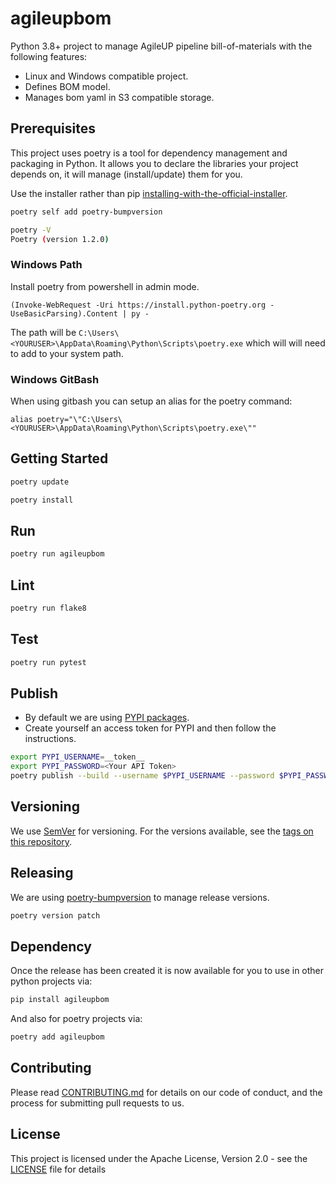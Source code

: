 # agileupbom

Python 3.8+ project to manage AgileUP pipeline bill-of-materials with the following features:

* Linux and Windows compatible project.
* Defines BOM model.
* Manages bom yaml in S3 compatible storage.

## Prerequisites

This project uses poetry is a tool for dependency management and packaging in Python. It allows you to declare the 
libraries your project depends on, it will manage (install/update) them for you. 

Use the installer rather than pip [installing-with-the-official-installer](https://python-poetry.org/docs/master/#installing-with-the-official-installer).

```sh
poetry self add poetry-bumpversion
```

```sh
poetry -V
Poetry (version 1.2.0)
```

### Windows Path

Install poetry from powershell in admin mode.

```shell
(Invoke-WebRequest -Uri https://install.python-poetry.org -UseBasicParsing).Content | py -
```

The path will be `C:\Users\<YOURUSER>\AppData\Roaming\Python\Scripts\poetry.exe` which will will need to add to your system path.

### Windows GitBash

When using gitbash you can setup an alias for the poetry command:

```shell
alias poetry="\"C:\Users\<YOURUSER>\AppData\Roaming\Python\Scripts\poetry.exe\""
```

## Getting Started

```sh
poetry update
```

```sh
poetry install
```

## Run
```sh
poetry run agileupbom
```

## Lint
```sh
poetry run flake8
```

## Test
```sh
poetry run pytest
```

## Publish

* By default we are using [PYPI packages](https://packaging.python.org/en/latest/tutorials/installing-packages/). 
* Create yourself an access token for PYPI and then follow the instructions.

```sh
export PYPI_USERNAME=__token__ 
export PYPI_PASSWORD=<Your API Token>
poetry publish --build --username $PYPI_USERNAME --password $PYPI_PASSWORD
```

## Versioning
We use [SemVer](http://semver.org/) for versioning. For the versions available, see the [tags on this repository](https://github.com/Agile-Solutions-GB-Ltd/agileup/tags). 

## Releasing

We are using [poetry-bumpversion](https://github.com/monim67/poetry-bumpversion) to manage release versions.

```sh
poetry version patch
```

## Dependency

Once the release has been created it is now available for you to use in other python projects via:

```sh
pip install agileupbom
```

And also for poetry projects via:

```sh
poetry add agileupbom
```

## Contributing

Please read [CONTRIBUTING.md](CONTRIBUTING.md) for details on our code of conduct, and the process for submitting pull requests to us.

## License

This project is licensed under the Apache License, Version 2.0 - see the [LICENSE](LICENSE) file for details



